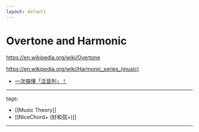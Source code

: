 ```yaml
---
layout: default
---
```

# Overtone and Harmonic

https://en.wikipedia.org/wiki/Overtone

https://en.wikipedia.org/wiki/Harmonic_series_(music)


* [一次搞懂「泛音列」！](https://youtu.be/0iJmDhNocaQ)


---
tags:
  - [[Music Theory]]
  - [[NiceChord+ (好和弦+)]]
  
---